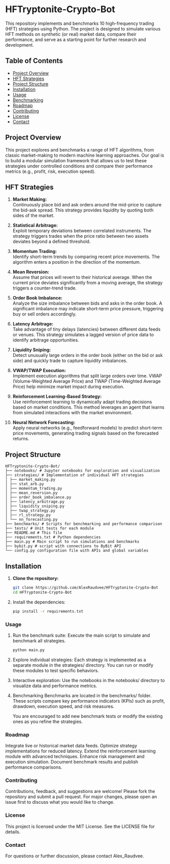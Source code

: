 # HFTryptonite-Crypto-Bot

This repository implements and benchmarks 10 high-frequency trading (HFT) strategies using Python. The project is designed to simulate various HFT methods on synthetic (or real) market data, compare their performance, and serve as a starting point for further research and development.

## Table of Contents

- [Project Overview](#project-overview)
- [HFT Strategies](#hft-strategies)
- [Project Structure](#project-structure)
- [Installation](#installation)
- [Usage](#usage)
- [Benchmarking](#benchmarking)
- [Roadmap](#roadmap)
- [Contributing](#contributing)
- [License](#license)
- [Contact](#contact)

## Project Overview

This project explores and benchmarks a range of HFT algorithms, from classic market-making to modern machine learning approaches. Our goal is to build a modular simulation framework that allows us to test these strategies under controlled conditions and compare their performance metrics (e.g., profit, risk, execution speed).

## HFT Strategies

1. **Market Making:**  
   Continuously place bid and ask orders around the mid-price to capture the bid-ask spread. This strategy provides liquidity by quoting both sides of the market.

2. **Statistical Arbitrage:**  
   Exploit temporary deviations between correlated instruments. The strategy triggers trades when the price ratio between two assets deviates beyond a defined threshold.

3. **Momentum Trading:**  
   Identify short-term trends by comparing recent price movements. The algorithm enters a position in the direction of the momentum.

4. **Mean Reversion:**  
   Assume that prices will revert to their historical average. When the current price deviates significantly from a moving average, the strategy triggers a counter-trend trade.

5. **Order Book Imbalance:**  
   Analyze the size imbalance between bids and asks in the order book. A significant imbalance may indicate short-term price pressure, triggering buy or sell orders accordingly.

6. **Latency Arbitrage:**  
   Take advantage of tiny delays (latencies) between different data feeds or venues. This strategy simulates a lagged version of price data to identify arbitrage opportunities.

7. **Liquidity Sniping:**  
   Detect unusually large orders in the order book (either on the bid or ask side) and quickly trade to capture liquidity imbalances.

8. **VWAP/TWAP Execution:**  
   Implement execution algorithms that split large orders over time. VWAP (Volume-Weighted Average Price) and TWAP (Time-Weighted Average Price) help minimize market impact during execution.

9. **Reinforcement Learning-Based Strategy:**  
   Use reinforcement learning to dynamically adapt trading decisions based on market conditions. This method leverages an agent that learns from simulated interactions with the market environment.

10. **Neural Network Forecasting:**  
    Apply neural networks (e.g., feedforward models) to predict short-term price movements, generating trading signals based on the forecasted returns.

## Project Structure
```
HFTryptonite-Crypto-Bot/ 
├── notebooks/ # Jupyter notebooks for exploration and visualization 
├── strategies/ # Implementation of individual HFT strategies 
│ ├── market_making.py 
│ ├── stat_arb.py 
│ ├── momentum_trading.py 
│ ├── mean_reversion.py 
│ ├── order_book_imbalance.py 
│ ├── latency_arbitrage.py 
│ ├── liquidity_sniping.py 
│ ├── twap_strategy.py 
│ ├── rl_strategy.py 
│ └── nn_forecasting.py 
├── benchmarks/ # Scripts for benchmarking and performance comparison 
├── tests/ # Unit tests for each module 
├── README.md # This file 
├── requirements.txt # Python dependencies 
├── main.py # Main script to run simulations and benchmarks
├── bybit.py # script with connections to ByBit API
└── config.py configuration file with APIs and global variables
```

## Installation

1. **Clone the repository:**

   ```bash
   git clone https://github.com/AlexRaudvee/HFTryptonite-Crypto-Bot
   cd HFTryptonite-Crypto-Bot
   ```
2. Install the dependencies:

    ```bash
    pip install -r requirements.txt
    ```
### Usage

1. Run the benchmark suite:
    Execute the main script to simulate and benchmark all strategies.
    ```bash
    python main.py
    ```

2. Explore individual strategies:
    Each strategy is implemented as a separate module in the strategies/ directory. You can run or modify these modules to test specific behaviors.

3. Interactive exploration:
    Use the notebooks in the notebooks/ directory to visualize data and performance metrics.

4. Benchmarking
    Benchmarks are located in the benchmarks/ folder. These scripts compare key performance indicators (KPIs) such as profit, drawdown, execution speed, and risk measures.

    You are encouraged to add new benchmark tests or modify the existing ones as you refine the strategies.
### Roadmap
Integrate live or historical market data feeds.
Optimize strategy implementations for reduced latency.
Extend the reinforcement learning module with advanced techniques.
Enhance risk management and execution simulation.
Document benchmark results and publish performance comparisons.

### Contributing

Contributions, feedback, and suggestions are welcome! Please fork the repository and submit a pull request. For major changes, please open an issue first to discuss what you would like to change.

### License
This project is licensed under the MIT License. See the LICENSE file for details.

### Contact
For questions or further discussion, please contact Alex_Raudvee.